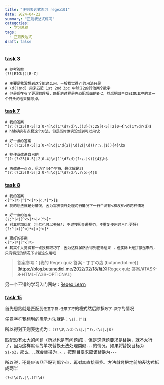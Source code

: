```yaml
---
title: "正则表达式练习 regex101"
date: 2024-04-22
summary: "正则表达式练习"
categories:
  - 学习总结
tags:
  - 正则表达式
draft: false
---
```


### [task 3](https://regex101.com/quiz/3)

```
# 参考答案
(?![EIOU])[B-Z]

# 主要是我没想到这个能这么用，一般我觉得?!的用法只是
# \d(?!nd) 用来匹配 1st 2nd 3pc 中除了2的其他两个数字
# 但是现在有了更深的理解，匹配的过程是先匹配后面的B-Z，然后把其中以EIOU其中的某一个开头的结果排除掉。
```

### [task 7](https://regex101.com/quiz/7)

```
# 我的答案
^(?:(?:25[0-5]|2[0-4]\d|1?\d?\d)\.){3}(?:25[0-5]|2[0-4]\d|1?\d?\d)$
# hhh确实有点蠢这个方法，但是当时确实没想到可以用\b

# 好一点的答案
^(?:(?:25[0-5]|2[0-4]\d|1\d{2}|\d{2}|\d)(?:\.|$)){4}\b$

# 抄作业改进自己的
^(?:(?:25[0-5]|2[0-4]\d|1?\d?\d)(?:\.|$)){4}\b$

# 再改进一点点，尽力了44个字符，最优解是39
^(?:(?:25[0-5]|2[0-4]\d|1?\d?\d)\.?\b){4}$
```

### [task 8](https://regex101.com/quiz/8)

```
# 我的答案
<[^>]*>|^[^<]*>|<.*[^>]$
# 我的想法就是分情况，因为需要额外处理跨行情况下一行中没有<和没有>的两种情况

# 好一点的答案
(?:^|<)[^<>]*>|<[^>]*
# 对其稍加优化（当然也可以去掉?: 不过按照普遍规范，不重复使用时用?:更好）
(?:^|<)[^<]*>|<[^>]*

# 更好的答案
<[^>]*|[^<]*>
# 其实个人觉得有一点投机取巧了，因为这样虽然会得到正确结果 ，但实际上是拼接起来的，只有特定的情况下才能这么用吧
```

> 答案参考：[我的 Regex quiz 答案 - 丁丁の店 (butanediol.me)](https://blog.butanediol.me/2022/02/18/我的 Regex quiz 答案/#TASK-8-HTML-TAGS-OPTIONAL)

另一个不错的学习入门网站：[Regex Learn ](https://regexlearn.com/zh-cn)

### [task 15](https://regex101.com/quiz/15)

首先思路就是匹配到`任意字符.任意字符`的模式然后除掉`数字.数字`的情况

任意字符我想到的表示方法就是：`\s|.|^|$`

所以得到正则表达式为：`(?!\d\.\d)(\s|.|^)\.(\s|.|$)`

匹配没有太大的问题（所以也是有问题的），但是这道题要求是替换，就不太行了，因为这样默认的单次替换无法处理类似`...`的情况。如果将替换目标为`$1-$2`，那么`...`就会替换为`.-.`，按题目要求应该替换为`---`

所以说，还是应该只匹配到那个点，再对其直接替换。方法就是把之前的表达式拆成两半：

`(?<!\d)\.|\.(?!\d)`

